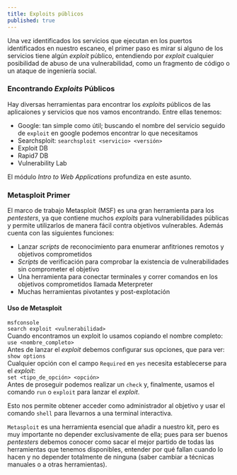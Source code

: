 ```yaml
---
title: Exploits públicos
published: true
---
```


Una vez identificados los servicios que ejecutan en los puertos identificados en nuestro escaneo, el primer paso es mirar si alguno de los servicios tiene algún _exploit_ público,
entendiendo por _exploit_ cualquier posibilidad de abuso de una vulnerabilidad, como un fragmento de código o un ataque de ingeniería social.

### [](#header-1)Encontrando _Exploits_ Públicos

Hay diversas herramientas para encontrar los _exploits_ públicos de las aplicaiones y servicios que nos vamos encontrando. Entre ellas tenemos:  
- Google: tan simple como útil; buscando el nombre del servicio seguido de `exploit` en google podemos encontrar lo que necesitamos
- Searchsploit: `searchsploit <servicio> <versión>`
- Exploit DB
- Rapid7 DB
- Vulnerability Lab

El módulo _Intro to Web Applications_ profundiza en este asunto.

### [](#header-2)Metasploit Primer

El marco de trabajo Metasploit (MSF) es una gran herramienta para los _pentesters_, ya que contiene muchos _exploits_ para vulnerabilidades públicas y permite utilizarlos de
manera fácil contra objetivos vulnerables. Además cuenta con las siguientes funciones:  
- Lanzar _scripts_ de reconocimiento para enumerar anfitriones remotos y objetivos comprometidos
- _Scripts_ de verificación para comprobar la existencia de vulnerabilidades sin comprometer el objetivo
- Una herramienta para conectar terminales y correr comandos en los objetivos comprometidos llamada Meterpreter
- Muchas herramientas pivotantes y post-explotación

#### [](#header-3)Uso de Metasploit  
`msfconsole`  
`search exploit <vulnerabilidad>`  
Cuando encontramos un exploit lo usamos copiando el nombre completo:  
`use <nombre_completo>`  
Antes de lanzar el _exploit_ debemos configurar sus opciones, que para ver:  
`show options`  
Cualquier opción con el campo `Required` en `yes` necesita establecerse para el _exploit_:  
`set <tipo_de_opción> <opción>`  
Antes de proseguir podemos realizar un `check` y, finalmente, usamos el comando `run` o `exploit` para lanzar el _exploit_.

Esto nos permite obtener acceder como administrador al objetivo y usar el comando `shell` para llevarnos a una terminal interactiva.

`Metasploit` es una herramienta esencial que añadir a nuestro kit, pero es muy importante no depender exclusivamente de ella; pues para ser buenos _pentesters_ debemos conocer como
sacar el mejor partido de todas las herramientas que tenemos disponibles, entender por qué fallan cuando lo hacen y no depender totalmente de ninguna (saber cambiar a técnicas
manuales o a otras herramientas).
